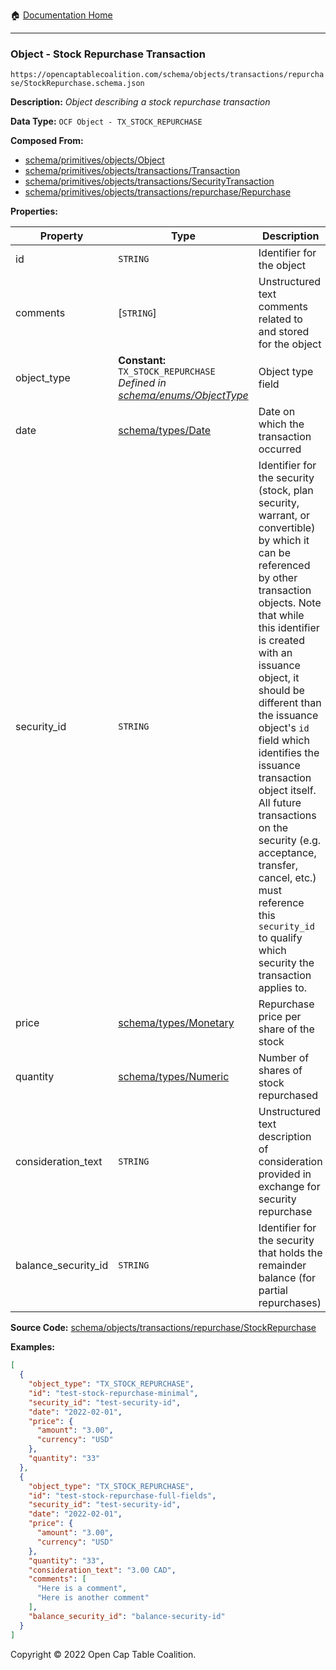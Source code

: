 :house: [Documentation Home](https://naveedn.github.io/Open-Cap-Format-OCF)

---

### Object - Stock Repurchase Transaction

`https://opencaptablecoalition.com/schema/objects/transactions/repurchase/StockRepurchase.schema.json`

**Description:** _Object describing a stock repurchase transaction_

**Data Type:** `OCF Object - TX_STOCK_REPURCHASE`

**Composed From:**

- [schema/primitives/objects/Object](https://naveedn.github.io/Open-Cap-Format-OCF/schema/primitives/objects/Object)
- [schema/primitives/objects/transactions/Transaction](https://naveedn.github.io/Open-Cap-Format-OCF/schema/primitives/objects/transactions/Transaction)
- [schema/primitives/objects/transactions/SecurityTransaction](https://naveedn.github.io/Open-Cap-Format-OCF/schema/primitives/objects/transactions/SecurityTransaction)
- [schema/primitives/objects/transactions/repurchase/Repurchase](https://naveedn.github.io/Open-Cap-Format-OCF/schema/primitives/objects/transactions/repurchase/Repurchase)

**Properties:**

| Property            | Type                                                                                                                                                  | Description                                                                                                                                                                                                                                                                                                                                                                                                                                                                                                 | Required   |
| ------------------- | ----------------------------------------------------------------------------------------------------------------------------------------------------- | ----------------------------------------------------------------------------------------------------------------------------------------------------------------------------------------------------------------------------------------------------------------------------------------------------------------------------------------------------------------------------------------------------------------------------------------------------------------------------------------------------------- | ---------- |
| id                  | `STRING`                                                                                                                                              | Identifier for the object                                                                                                                                                                                                                                                                                                                                                                                                                                                                                   | `REQUIRED` |
| comments            | [`STRING`]                                                                                                                                            | Unstructured text comments related to and stored for the object                                                                                                                                                                                                                                                                                                                                                                                                                                             | -          |
| object_type         | **Constant:** `TX_STOCK_REPURCHASE`</br>_Defined in [schema/enums/ObjectType](https://naveedn.github.io/Open-Cap-Format-OCF/schema/enums/ObjectType)_ | Object type field                                                                                                                                                                                                                                                                                                                                                                                                                                                                                           | `REQUIRED` |
| date                | [schema/types/Date](https://naveedn.github.io/Open-Cap-Format-OCF/schema/types/Date)                                                                  | Date on which the transaction occurred                                                                                                                                                                                                                                                                                                                                                                                                                                                                      | `REQUIRED` |
| security_id         | `STRING`                                                                                                                                              | Identifier for the security (stock, plan security, warrant, or convertible) by which it can be referenced by other transaction objects. Note that while this identifier is created with an issuance object, it should be different than the issuance object's `id` field which identifies the issuance transaction object itself. All future transactions on the security (e.g. acceptance, transfer, cancel, etc.) must reference this `security_id` to qualify which security the transaction applies to. | `REQUIRED` |
| price               | [schema/types/Monetary](https://naveedn.github.io/Open-Cap-Format-OCF/schema/types/Monetary)                                                          | Repurchase price per share of the stock                                                                                                                                                                                                                                                                                                                                                                                                                                                                     | `REQUIRED` |
| quantity            | [schema/types/Numeric](https://naveedn.github.io/Open-Cap-Format-OCF/schema/types/Numeric)                                                            | Number of shares of stock repurchased                                                                                                                                                                                                                                                                                                                                                                                                                                                                       | `REQUIRED` |
| consideration_text  | `STRING`                                                                                                                                              | Unstructured text description of consideration provided in exchange for security repurchase                                                                                                                                                                                                                                                                                                                                                                                                                 | -          |
| balance_security_id | `STRING`                                                                                                                                              | Identifier for the security that holds the remainder balance (for partial repurchases)                                                                                                                                                                                                                                                                                                                                                                                                                      | -          |

**Source Code:** [schema/objects/transactions/repurchase/StockRepurchase](https://github.com/Open-Cap-Table-Coalition/Open-Cap-Format-OCF/blob/main/schema/objects/transactions/repurchase/StockRepurchase.schema.json)

**Examples:**

```json
[
  {
    "object_type": "TX_STOCK_REPURCHASE",
    "id": "test-stock-repurchase-minimal",
    "security_id": "test-security-id",
    "date": "2022-02-01",
    "price": {
      "amount": "3.00",
      "currency": "USD"
    },
    "quantity": "33"
  },
  {
    "object_type": "TX_STOCK_REPURCHASE",
    "id": "test-stock-repurchase-full-fields",
    "security_id": "test-security-id",
    "date": "2022-02-01",
    "price": {
      "amount": "3.00",
      "currency": "USD"
    },
    "quantity": "33",
    "consideration_text": "3.00 CAD",
    "comments": [
      "Here is a comment",
      "Here is another comment"
    ],
    "balance_security_id": "balance-security-id"
  }
]
```

Copyright © 2022 Open Cap Table Coalition.
